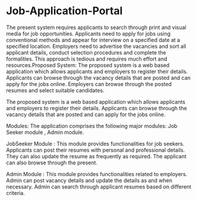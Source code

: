 # Job-Application-Portal
The present system requires applicants to search through print and visual media for job 
opportunities. Applicants need to apply for jobs using conventional methods and appear for 
interview on a specified date at a specified location. Employers need to advertise the vacancies 
and sort all applicant details, conduct selection procedures and complete the formalities. This 
approach is tedious and requires much effort and resources.Proposed System: The proposed 
system is a web based application which allows applicants and employers to register their 
details. Applicants can browse through the vacancy details that are posted and can apply for 
the jobs online. Employers can browse through the posted resumes and select suitable 
candidates.

The proposed system is a web based application which allows applicants and employers 
to register their details. Applicants can browse through the vacancy details that are posted and 
can apply for the jobs online. 

Modules:
	The application comprises the following major modules: Job Seeker module , Admin module.

JobSeeker Module :
		This module provides functionalities for job seekers. Applicants can post their resumes 
with personal and professional details. They can also update the resume as frequently as 
required. The applicant can also browse through the present.

Admin Module :
		This module provides functionalities related to employers. Admin can post vacancy 
details and update the details as and when necessary. Admin can search through applicant 
resumes based on different criteria.
